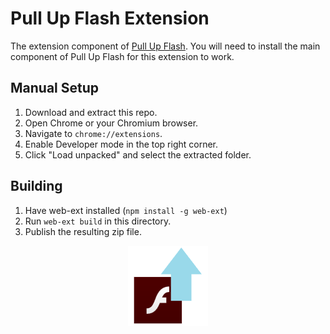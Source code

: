 # Pull Up Flash Extension

The extension component of [Pull Up Flash](https://github.com/jamesgrams/pull-up-flash). You will need to install the main component of Pull Up Flash for this extension to work.

## Manual Setup

1. Download and extract this repo.
2. Open Chrome or your Chromium browser.
3. Navigate to `chrome://extensions`.
4. Enable Developer mode in the top right corner.
5. Click "Load unpacked" and select the extracted folder.

## Building

1. Have web-ext installed (`npm install -g web-ext`)
2. Run `web-ext build` in this directory.
3. Publish the resulting zip file.

<p align="center">
  <img src="./icon128.png" alt="Pull Up Flash Logo" width="128"/>
</p>